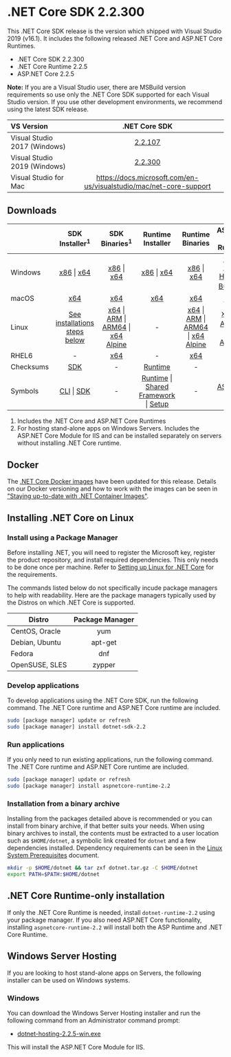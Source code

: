 # .NET Core SDK 2.2.300

This .NET Core SDK release is the version which shipped with Visual Studio 2019 (v16.1). It includes the following released .NET Core and ASP.NET Core Runtimes.

* .NET Core SDK 2.2.300
* .NET Core Runtime 2.2.5
* ASP.NET Core 2.2.5

**Note:** If you are a Visual Studio user, there are MSBuild version requirements so use only the .NET Core SDK supported for each Visual Studio version. If you use other development environments, we recommend using the latest SDK release.

| VS Version | .NET Core SDK |
| :-- | :--: |
| Visual Studio 2017 (Windows) | [2.2.107](../2.2.5/2.2.5-download.md) |
| Visual Studio 2019 (Windows) | [2.2.300](#downloads) |
| Visual Studio for Mac | https://docs.microsoft.com/en-us/visualstudio/mac/net-core-support |

## Downloads

|           | SDK Installer<sup>1</sup>                        | SDK Binaries<sup>1</sup>                 | Runtime Installer                                        | Runtime Binaries                                 | ASP.NET Core Runtime           |
| --------- | :------------------------------------------:     | :----------------------:                 | :---------------------------:                            | :-------------------------:                      | :-----------------:            |
| Windows   | [x86][dotnet-sdk-win-x86.exe] \| [x64][dotnet-sdk-win-x64.exe] | [x86][dotnet-sdk-win-x86.zip] \| [x64][dotnet-sdk-win-x64.zip] | [x86][dotnet-runtime-win-x86.exe] \| [x64][dotnet-runtime-win-x64.exe] | [x86][dotnet-runtime-win-x86.zip] \| [x64][dotnet-runtime-win-x64.zip] | [x86][aspnetcore-runtime-win-x86.exe] \| [x64][aspnetcore-runtime-win-x64.exe] \| <br> [Hosting Bundle][dotnet-hosting-win.exe]<sup>2</sup> |
| macOS     | [x64][dotnet-sdk-osx-x64.pkg]  | [x64][dotnet-sdk-osx-x64.tar.gz]     | [x64][dotnet-runtime-osx-x64.pkg] | [x64][dotnet-runtime-osx-x64.tar.gz] | [x64][aspnetcore-runtime-osx-x64.tar.gz]<sup>1</sup>
| Linux     | [See installations steps below][linux-install]   | [x64][dotnet-sdk-linux-x64.tar.gz] \| [ARM][dotnet-sdk-linux-arm.tar.gz] \| [ARM64][dotnet-sdk-linux-arm64.tar.gz] \| [x64 Alpine][dotnet-sdk-linux-musl-x64.tar.gz] | - | [x64][dotnet-runtime-linux-x64.tar.gz] \| [ARM][dotnet-runtime-linux-arm.tar.gz] \| [ARM64][dotnet-runtime-linux-arm64.tar.gz] \| [x64 Alpine][dotnet-runtime-linux-musl-x64.tar.gz] | [x64][aspnetcore-runtime-linux-x64.tar.gz]<sup>1</sup>  \| [ARM][aspnetcore-runtime-linux-arm.tar.gz]<sup>1</sup> \| [x64 Alpine][aspnetcore-runtime-linux-musl-x64.tar.gz]<sup>1</sup> |
| RHEL6     | -                                                | [x64][dotnet-sdk-rhel.6-x64.tar.gz]                    | -                                                        | [x64][dotnet-runtime-rhel.6-x64.tar.gz] | - |
| Checksums | [SDK][checksums-sdk]                             | -                                        | [Runtime][checksums-runtime]                             | - | - |
| Symbols   | [CLI][cli-symbols.zip] \| [SDK][dotnet-sdk-symbols.zip]  | -                                        | [Runtime][coreclr-symbols.zip] \| [Shared Framework][corefx-symbols.zip] \| [Setup][core-setup-symbols.zip] | - | [ASP.NET Core][aspnet-symbols.zip] |

1. Includes the .NET Core and ASP.NET Core Runtimes
2. For hosting stand-alone apps on Windows Servers. Includes the ASP.NET Core Module for IIS and can be installed separately on servers without installing .NET Core runtime.

## Docker

The [.NET Core Docker images](https://hub.docker.com/r/microsoft/dotnet/) have been updated for this release. Details on our Docker versioning and how to work with the images can be seen in ["Staying up-to-date with .NET Container Images"](https://devblogs.microsoft.com/dotnet/staying-up-to-date-with-net-container-images/).

## Installing .NET Core on Linux

### Install using a Package Manager

Before installing .NET, you will need to register the Microsoft key, register the product repository, and install required dependencies. This only needs to be done once per machine. Refer to [Setting up Linux for .NET Core][linux-setup] for the requirements.

The commands listed below do not specifically incude package managers to help with readability. Here are the package managers typically used by the Distros on which .NET Core is supported.

| Distro | Package Manager  |
| ---             | :----:  |
| CentOS, Oracle  | yum     |
| Debian, Ubuntu  | apt-get |
| Fedora          | dnf     |
| OpenSUSE, SLES  | zypper  |

### Develop applications
To develop applications using the .NET Core SDK, run the following command. The .NET Core runtime and ASP.NET Core runtime are included.

```bash
sudo [package manager] update or refresh
sudo [package manager] install dotnet-sdk-2.2
```

### Run applications
If you only need to run existing applications, run the following command. The .NET Core runtime and ASP.NET Core runtime are included.

```bash
sudo [package manager] update or refresh
sudo [package manager] install aspnetcore-runtime-2.2
```

### Installation from a binary archive

Installing from the packages detailed above is recommended or you can install from binary archive, if that better suits your needs. When using binary archives to install, the contents must be extracted to a user location such as `$HOME/dotnet`, a symbolic link created for `dotnet` and a few dependencies installed. Dependency requirements can be seen in the [Linux System Prerequisites](https://github.com/dotnet/core/blob/master/Documentation/linux-prereqs.md) document.

```bash
mkdir -p $HOME/dotnet && tar zxf dotnet.tar.gz -C $HOME/dotnet
export PATH=$PATH:$HOME/dotnet
```

## .NET Core Runtime-only installation

If only the .NET Core Runtime is needed, install `dotnet-runtime-2.2` using your package manager. If you also need ASP.NET Core functionality, installing `aspnetcore-runtime-2.2` will install both the ASP Runtime and .NET Core Runtime.

## Windows Server Hosting

If you are looking to host stand-alone apps on Servers, the following installer can be used on Windows systems.

### Windows

You can download the Windows Server Hosting installer and run the following command from an Administrator command prompt:

* [dotnet-hosting-2.2.5-win.exe][dotnet-hosting-win.exe]

This will install the ASP.NET Core Module for IIS.

[blob-runtime]: https://dotnetcli.blob.core.windows.net/dotnet/Runtime/
[blob-sdk]: https://dotnetcli.blob.core.windows.net/dotnet/Sdk/
[release-notes]: https://github.com/dotnet/core/blob/master/release-notes/2.2/2.2.300-SDK/2.2.300-SDK.md

[dotnet-runtime-linux-arm.tar.gz]: https://download.visualstudio.microsoft.com/download/pr/87521bd8-1522-4141-9532-91d580292c42/59116d9f6ebced4fdc8b76b9e3bbabbf/dotnet-runtime-2.2.5-linux-arm.tar.gz
[dotnet-runtime-linux-arm64.tar.gz]: https://download.visualstudio.microsoft.com/download/pr/7aca89ca-5196-4b89-93bc-1ee1eeb251d7/ca4ff94c8692a6846a756fc07174974d/dotnet-runtime-2.2.5-linux-arm64.tar.gz
[dotnet-runtime-linux-musl-x64.tar.gz]: https://download.visualstudio.microsoft.com/download/pr/e6c7d880-e951-49ba-9ad1-1b7ab92647c0/82fd0a220c311dae0096aa1fc857b003/dotnet-runtime-2.2.5-linux-musl-x64.tar.gz
[dotnet-runtime-linux-x64.tar.gz]: https://download.visualstudio.microsoft.com/download/pr/21968111-f65e-48c7-9c35-8b40de4af06c/66b7a2c7b92b54bd3311f4509cc9b9ed/dotnet-runtime-2.2.5-linux-x64.tar.gz
[dotnet-runtime-osx-x64.pkg]: https://download.visualstudio.microsoft.com/download/pr/5a373bc6-6284-4bce-aff5-791900a05241/f6761a726ca304512f05258d416f2a6b/dotnet-runtime-2.2.5-osx-x64.pkg
[dotnet-runtime-osx-x64.tar.gz]: https://download.visualstudio.microsoft.com/download/pr/3451957c-1d40-4ec4-a439-d018f92c5c12/77a0101ccfb7f5edc768f258450b295c/dotnet-runtime-2.2.5-osx-x64.tar.gz
[dotnet-runtime-rhel.6-x64.tar.gz]: https://download.visualstudio.microsoft.com/download/pr/f7969882-ed80-4f57-8f7e-10576a3a43ad/afa91359198122a385e9527187c7313c/dotnet-runtime-2.2.5-rhel.6-x64.tar.gz
[dotnet-runtime-win-arm.zip]: https://download.visualstudio.microsoft.com/download/pr/526d7d4f-cacf-452f-af9c-a13d55949490/32a864dadc46f8cea3924aee2023d347/dotnet-runtime-2.2.5-win-arm.zip
[dotnet-runtime-win-x64.exe]: https://download.visualstudio.microsoft.com/download/pr/57b58505-b244-485f-b2fb-181c442f314e/07aad4d611362c0e6ddf8ea77799ebdd/dotnet-runtime-2.2.5-win-x64.exe
[dotnet-runtime-win-x64.zip]: https://download.visualstudio.microsoft.com/download/pr/84ea4970-ac74-4a0c-a93d-b2438c507dac/9babcf7e3f459a1ddb1fe0df02fdc619/dotnet-runtime-2.2.5-win-x64.zip
[dotnet-runtime-win-x86.exe]: https://download.visualstudio.microsoft.com/download/pr/3810a636-75a9-497a-98f0-48ad497e339e/093ab61953f8a1d05fa27e54ffa7868b/dotnet-runtime-2.2.5-win-x86.exe
[dotnet-runtime-win-x86.zip]: https://download.visualstudio.microsoft.com/download/pr/ae0efd9e-e55d-4148-9d95-dd3e5fd8e6d2/5297cf422f6b4818077a6f459acde520/dotnet-runtime-2.2.5-win-x86.zip
[aspnetcore-runtime-linux-arm.tar.gz]: https://download.visualstudio.microsoft.com/download/pr/cd6635b9-f6f8-4c2d-beda-2e381fe39586/740973b83c199bf863a51c83a2432151/aspnetcore-runtime-2.2.5-linux-arm.tar.gz
[aspnetcore-runtime-linux-musl-x64.tar.gz]: https://download.visualstudio.microsoft.com/download/pr/f49a9f48-15ca-430e-b618-2e133c266d2e/e79e338cbbd15e0835b27c25d9463976/aspnetcore-runtime-2.2.5-linux-musl-x64.tar.gz
[aspnetcore-runtime-linux-x64.tar.gz]: https://download.visualstudio.microsoft.com/download/pr/411768dc-83c3-4b15-acd3-d4490aad6dde/90e0b4848a18585ab4fc170c8d7a2fbe/aspnetcore-runtime-2.2.5-linux-x64.tar.gz
[aspnetcore-runtime-osx-x64.tar.gz]: https://download.visualstudio.microsoft.com/download/pr/d655e91b-d5b3-4925-9520-1f7b7dcb73ac/b860dd24c035e206d3edc181129cc47d/aspnetcore-runtime-2.2.5-osx-x64.tar.gz
[aspnetcore-runtime-win-arm.zip]: https://download.visualstudio.microsoft.com/download/pr/c239e990-da4e-4c6f-9f47-c39b8679d159/4b4795085f593d3479b222fef5721d54/aspnetcore-runtime-2.2.5-win-arm.zip
[aspnetcore-runtime-win-x64.exe]: https://download.visualstudio.microsoft.com/download/pr/28989ee4-5f2a-4a2e-bc48-4fdb8e3e78af/81cf0048a65e782111ecb76116f1439d/aspnetcore-runtime-2.2.5-win-x64.exe
[aspnetcore-runtime-win-x64.zip]: https://download.visualstudio.microsoft.com/download/pr/1e67f249-a5d7-48a3-81c6-99b5ce398295/bc840f7a713e39e2e7ef30034adbeedf/aspnetcore-runtime-2.2.5-win-x64.zip
[aspnetcore-runtime-win-x86.exe]: https://download.visualstudio.microsoft.com/download/pr/bd58c47e-0538-4c15-aaaa-edef158ccaa0/008cf89ab5a656e3305bb99ce3ed8d82/aspnetcore-runtime-2.2.5-win-x86.exe
[aspnetcore-runtime-win-x86.zip]: https://download.visualstudio.microsoft.com/download/pr/b969a905-45f3-47cb-9496-4d502df0d904/5b2467d0289ab68863fa2ef7f13c2f7d/aspnetcore-runtime-2.2.5-win-x86.zip
[dotnet-hosting-win.exe]: https://download.visualstudio.microsoft.com/download/pr/34f4b2a6-c3b8-495c-a11f-6db955f27757/8c340c1a8c25966e39e0c0a4b308dff4/dotnet-hosting-2.2.5-win.exe
[dotnet-sdk-linux-arm.tar.gz]: https://download.visualstudio.microsoft.com/download/pr/da881751-01f9-4ea0-8021-0b9c61d0cef6/87c4620dc5af2085d54e9860fad13552/dotnet-sdk-2.2.300-linux-arm.tar.gz
[dotnet-sdk-linux-arm64.tar.gz]: https://download.visualstudio.microsoft.com/download/pr/9605c24e-9bb2-499f-a003-4fb2bddcf09c/a8683ff89405d370961beb1909ddc295/dotnet-sdk-2.2.300-linux-arm64.tar.gz
[dotnet-sdk-linux-musl-x64.tar.gz]: https://download.visualstudio.microsoft.com/download/pr/bcf3b2eb-a5ed-4829-b2c9-6fc5d41f79e2/30dfae04f6bb726fd763d52f0a42501a/dotnet-sdk-2.2.300-linux-musl-x64.tar.gz
[dotnet-sdk-linux-x64.tar.gz]: https://download.visualstudio.microsoft.com/download/pr/5e92f45b-384e-41b9-bf8d-c949684e20a1/67a98aa2a4e441245d6afe194bd79b9b/dotnet-sdk-2.2.300-linux-x64.tar.gz
[dotnet-sdk-osx-x64.pkg]: https://download.visualstudio.microsoft.com/download/pr/60aefe1e-e5af-4a40-8985-7e4d270a53aa/5033e8abbd2e218abf77207611be0504/dotnet-sdk-2.2.300-osx-x64.pkg
[dotnet-sdk-osx-x64.tar.gz]: https://download.visualstudio.microsoft.com/download/pr/328d95ad-eb94-4d1f-a4a9-2a35dbfea719/4913918a65ae135af1c8823f04061708/dotnet-sdk-2.2.300-osx-x64.tar.gz
[dotnet-sdk-rhel.6-x64.tar.gz]: https://download.visualstudio.microsoft.com/download/pr/124057b4-7d97-491c-bace-e0effdd392ff/a67de8b1a9a5c4e355e99bd8dd0f8e0c/dotnet-sdk-2.2.300-rhel.6-x64.tar.gz
[dotnet-sdk-win-arm.zip]: https://download.visualstudio.microsoft.com/download/pr/a79ee4f7-4a1e-4f37-a6cc-dbf21c9455ef/cbfff2f3bff64066a0d18e2e14f59665/dotnet-sdk-2.2.300-win-arm.zip
[dotnet-sdk-win-x64.exe]: https://download.visualstudio.microsoft.com/download/pr/0d4f13a2-dd2f-4259-852e-58763d9ef303/cacb9821c492242072b0927dcb5808f5/dotnet-sdk-2.2.300-win-x64.exe
[dotnet-sdk-win-x64.zip]: https://download.visualstudio.microsoft.com/download/pr/4d8d4bfe-00d8-4347-9786-7027117694bb/86385dc7a0d79d5d14c45bee3038a1c4/dotnet-sdk-2.2.300-win-x64.zip
[dotnet-sdk-win-x86.exe]: https://download.visualstudio.microsoft.com/download/pr/0236fbc7-d78e-4800-b363-400f225b9ea8/04cca825769020ad3cdb96351ed6e0f1/dotnet-sdk-2.2.300-win-x86.exe
[dotnet-sdk-win-x86.zip]: https://download.visualstudio.microsoft.com/download/pr/a1665b8f-aa73-486c-bd3d-61fe88b9f594/9873392939c4c6d069f9c4a0ea8ddf5b/dotnet-sdk-2.2.300-win-x86.zip
[aspnet-symbols.zip]: https://download.visualstudio.microsoft.com/download/pr/0c8969d6-a150-4fd0-b5ee-f85cf47b29fd/8628d29e58df3e675327e89a3cc02eb6/aspnet-2.2.5-symbols.zip
[aspnet-extensions-symbols.zip]: https://download.visualstudio.microsoft.com/download/pr/1d8cdfb8-e3b4-470a-838b-629a4df38034/a3b613b6c5bd68514e6ffdc68e43402d/aspnet-extensions-2.2.5-symbols.zip
[cli-symbols.zip]: https://download.visualstudio.microsoft.com/download/pr/b7a489d4-5833-486e-af48-47aeba1deead/6e23995d55fdb4241e9135a5f60a975d/cli-2.2.5-symbols.zip
[core-setup-symbols.zip]: https://download.visualstudio.microsoft.com/download/pr/0cb24dfa-e1c8-4c7d-b6e8-ada512a895b4/4431f0316bd4af2c8d93df78bddd3931/core-setup-2.2.5-symbols.zip
[coreclr-symbols.zip]: https://download.visualstudio.microsoft.com/download/pr/173d6b83-0ee0-4a76-88d4-1b2cb9defc35/5603ecf3d3b2b346f1c41d1ea9d1a6dc/coreclr-2.2.5-symbols.zip
[corefx-symbols.zip]: https://download.visualstudio.microsoft.com/download/pr/8ca8518d-3e3e-438b-bb1d-130e96896abf/fb6ce1b1bb8215f0d41c9004d45819ec/corefx-2.2.5-symbols.zip
[dotnet-sdk-symbols.zip]: https://download.visualstudio.microsoft.com/download/pr/bc10e87f-b8c9-475f-b128-c79f1b10a479/89bb00ae7d070290942a48261504a73a/dotnet-sdk-2.2.5-symbols.zip
[sdk-symbols.zip]: https://download.visualstudio.microsoft.com/download/pr/8d15bfff-d1c7-448a-adea-6f44d4191413/59632e1b6558ab689a837a1acb6875b3/sdk-2.2.204-symbols.zip

[checksums-runtime]: https://dotnetcli.blob.core.windows.net/dotnet/checksums/2.2.4-runtime-sha.txt
[checksums-sdk]: https://dotnetcli.blob.core.windows.net/dotnet/checksums/2.2.300-sdk-sha.txt

[linux-install]: https://www.microsoft.com/net/download/linux
[linux-setup]: https://github.com/dotnet/core/blob/master/Documentation/linux-setup.md

[dotnet-blog]: https://devblogs.microsoft.com/dotnet/net-core-may-2019/
